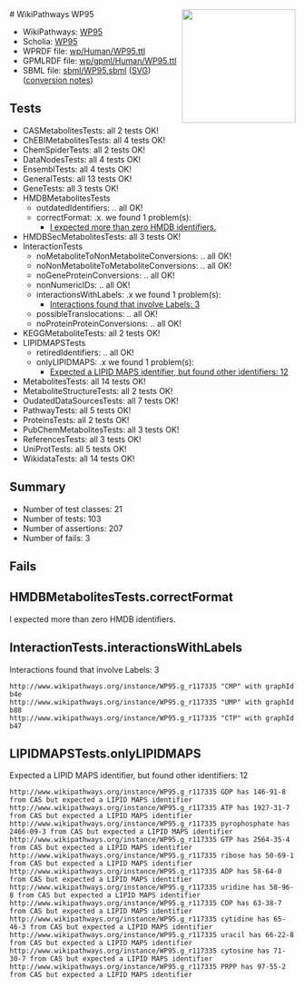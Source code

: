 <img style="float: right; width: 200px" src="../logo.png" />
# WikiPathways WP95

* WikiPathways: [WP95](https://identifiers.org/wikipathways:WP95)
* Scholia: [WP95](https://scholia.toolforge.org/wikipathways/WP95)
* WPRDF file: [wp/Human/WP95.ttl](../wp/Human/WP95.ttl)
* GPMLRDF file: [wp/gpml/Human/WP95.ttl](../wp/gpml/Human/WP95.ttl)
* SBML file: [sbml/WP95.sbml](../sbml/WP95.sbml) ([SVG](../sbml/WP95.svg)) ([conversion notes](../sbml/WP95.txt))

## Tests
* CASMetabolitesTests: all 2 tests OK!
* ChEBIMetabolitesTests: all 4 tests OK!
* ChemSpiderTests: all 2 tests OK!
* DataNodesTests: all 4 tests OK!
* EnsemblTests: all 4 tests OK!
* GeneralTests: all 13 tests OK!
* GeneTests: all 3 tests OK!
* HMDBMetabolitesTests
    * outdatedIdentifiers: .. all OK!
    * correctFormat: .x. we found 1 problem(s):
        * [I expected more than zero HMDB identifiers.](#ad154c1e)
* HMDBSecMetabolitesTests: all 3 tests OK!
* InteractionTests
    * noMetaboliteToNonMetaboliteConversions: .. all OK!
    * noNonMetaboliteToMetaboliteConversions: .. all OK!
    * noGeneProteinConversions: .. all OK!
    * nonNumericIDs: .. all OK!
    * interactionsWithLabels: .x we found 1 problem(s):
        * [Interactions found that involve Labels: 3](#630d267a)
    * possibleTranslocations: .. all OK!
    * noProteinProteinConversions: .. all OK!
* KEGGMetaboliteTests: all 2 tests OK!
* LIPIDMAPSTests
    * retiredIdentifiers: .. all OK!
    * onlyLIPIDMAPS: .x we found 1 problem(s):
        * [Expected a LIPID MAPS identifier, but found other identifiers: 12](#d0bfb67a)
* MetabolitesTests: all 14 tests OK!
* MetaboliteStructureTests: all 2 tests OK!
* OudatedDataSourcesTests: all 7 tests OK!
* PathwayTests: all 5 tests OK!
* ProteinsTests: all 2 tests OK!
* PubChemMetabolitesTests: all 3 tests OK!
* ReferencesTests: all 3 tests OK!
* UniProtTests: all 5 tests OK!
* WikidataTests: all 14 tests OK!


## Summary

* Number of test classes: 21
* Number of tests: 103
* Number of assertions: 207
* Number of fails: 3

## Fails

<a name="ad154c1e" />

## HMDBMetabolitesTests.correctFormat

I expected more than zero HMDB identifiers.
<a name="630d267a" />

## InteractionTests.interactionsWithLabels

Interactions found that involve Labels: 3
```
http://www.wikipathways.org/instance/WP95.g_r117335 "CMP" with graphId b4e
http://www.wikipathways.org/instance/WP95.g_r117335 "UMP" with graphId b88
http://www.wikipathways.org/instance/WP95.g_r117335 "CTP" with graphId b47
```

<a name="d0bfb67a" />

## LIPIDMAPSTests.onlyLIPIDMAPS

Expected a LIPID MAPS identifier, but found other identifiers: 12
```
http://www.wikipathways.org/instance/WP95.g_r117335 GDP has 146-91-8 from CAS but expected a LIPID MAPS identifier
http://www.wikipathways.org/instance/WP95.g_r117335 ATP has 1927-31-7 from CAS but expected a LIPID MAPS identifier
http://www.wikipathways.org/instance/WP95.g_r117335 pyrophosphate has 2466-09-3 from CAS but expected a LIPID MAPS identifier
http://www.wikipathways.org/instance/WP95.g_r117335 GTP has 2564-35-4 from CAS but expected a LIPID MAPS identifier
http://www.wikipathways.org/instance/WP95.g_r117335 ribose has 50-69-1 from CAS but expected a LIPID MAPS identifier
http://www.wikipathways.org/instance/WP95.g_r117335 ADP has 58-64-0 from CAS but expected a LIPID MAPS identifier
http://www.wikipathways.org/instance/WP95.g_r117335 uridine has 58-96-8 from CAS but expected a LIPID MAPS identifier
http://www.wikipathways.org/instance/WP95.g_r117335 CDP has 63-38-7 from CAS but expected a LIPID MAPS identifier
http://www.wikipathways.org/instance/WP95.g_r117335 cytidine has 65-46-3 from CAS but expected a LIPID MAPS identifier
http://www.wikipathways.org/instance/WP95.g_r117335 uracil has 66-22-8 from CAS but expected a LIPID MAPS identifier
http://www.wikipathways.org/instance/WP95.g_r117335 cytosine has 71-30-7 from CAS but expected a LIPID MAPS identifier
http://www.wikipathways.org/instance/WP95.g_r117335 PRPP has 97-55-2 from CAS but expected a LIPID MAPS identifier
```

